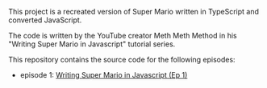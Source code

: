 This project is a recreated version of Super Mario written in TypeScript and converted JavaScript.

The code is written by the YouTube creator Meth Meth Method
in his "Writing Super Mario in Javascript" tutorial series.

This repository contains the source code for the following episodes:

 - episode 1: [Writing Super Mario in Javascript (Ep 1)](https://youtu.be/g-FpDQ8Eqw8?list=PLS8HfBXv9ZWWe8zXrViYbIM2Hhylx8DZx)